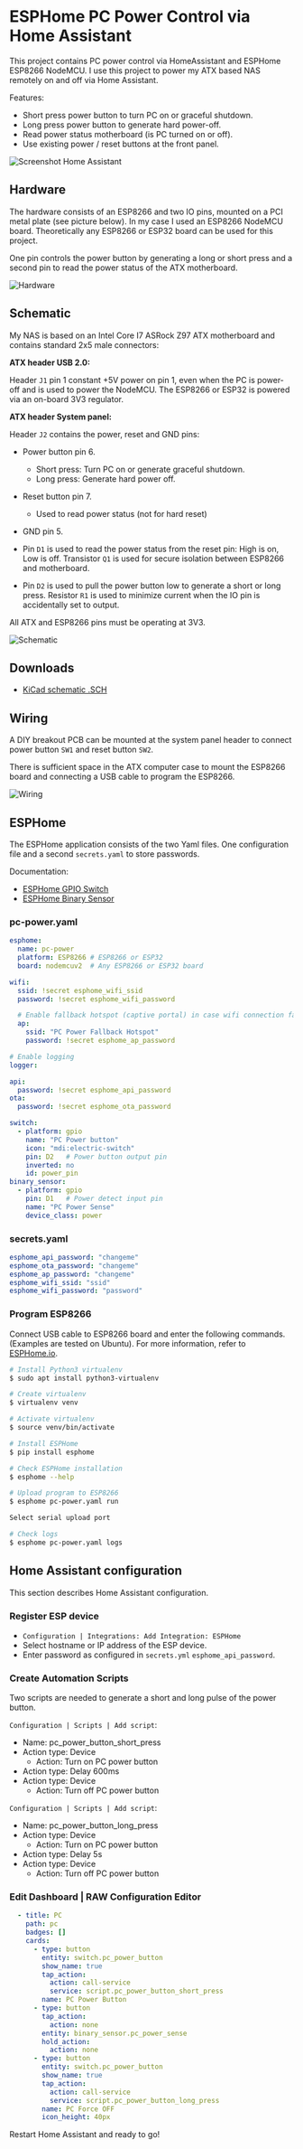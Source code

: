 # ESPHome PC Power Control via Home Assistant

This project contains PC power control via HomeAssistant and ESPHome ESP8266 NodeMCU. I use this project to power my ATX based NAS remotely on and off via Home Assistant.

Features:

* Short press power button to turn PC on or graceful shutdown.
* Long press power button to generate hard power-off.
* Read power status motherboard (is PC turned on or off).
* Use existing power / reset buttons at the front panel.

![Screenshot Home Assistant](images/ScreenshotHomeAssistant.jpg)

## Hardware

The hardware consists of an ESP8266 and two IO pins, mounted on a PCI metal plate (see picture below). In my case I used an ESP8266 NodeMCU board. Theoretically any ESP8266 or ESP32 board can be used for this project.

One pin controls the power button by generating a long or short press and a second pin to read the power status of the ATX motherboard.

![Hardware](images/NodeMCU.jpg)

## Schematic

My NAS is based on an Intel Core I7 ASRock Z97 ATX motherboard and contains standard 2x5 male connectors:

**ATX header USB 2.0:**

Header `J1` pin 1 constant +5V power on pin 1, even when the PC is power-off and is used to power the NodeMCU. The ESP8266 or ESP32 is powered via an on-board 3V3 regulator.

**ATX header System panel:**

Header `J2` contains the power, reset and GND pins:

* Power button pin 6.
  * Short press: Turn PC on or generate graceful shutdown.
  * Long press: Generate hard power off.
* Reset button pin 7.
  * Used to read power status (not for hard reset)
* GND pin 5.

* Pin `D1` is used to read the power status from the reset pin: High is on, Low is off. Transistor `Q1` is used for secure isolation between ESP8266 and motherboard.
* Pin `D2` is used to pull the power button low to generate a short or long press. Resistor `R1` is used to minimize current when the IO pin is accidentally set to output.

All ATX and ESP8266 pins must be operating at 3V3.

![Schematic](images/Schematic.png)

## Downloads

* [KiCad schematic .SCH](kicad/ESP8266-ESPHome-PC-Power-HomeAssistant.pro)

## Wiring

A DIY breakout PCB can be mounted at the system panel header to connect power button `SW1` and reset button `SW2`.

There is sufficient space in the ATX computer case to mount the ESP8266 board and connecting a USB cable to program the ESP8266.

![Wiring](images/Wiring.jpg)

## ESPHome

The ESPHome application consists of the two Yaml files. One configuration file and a second `secrets.yaml` to store passwords.

Documentation:

* [ESPHome GPIO Switch](https://esphome.io/components/switch/gpio.html)
* [ESPHome Binary Sensor](https://esphome.io/components/binary_sensor/gpio.html)

### pc-power.yaml

```yaml
esphome:
  name: pc-power
  platform: ESP8266 # ESP8266 or ESP32
  board: nodemcuv2  # Any ESP8266 or ESP32 board

wifi:
  ssid: !secret esphome_wifi_ssid
  password: !secret esphome_wifi_password

  # Enable fallback hotspot (captive portal) in case wifi connection fails
  ap:
    ssid: "PC Power Fallback Hotspot"
    password: !secret esphome_ap_password

# Enable logging
logger:

api:
  password: !secret esphome_api_password
ota:
  password: !secret esphome_ota_password

switch:
  - platform: gpio
    name: "PC Power button"
    icon: "mdi:electric-switch"
    pin: D2   # Power button output pin
    inverted: no
    id: power_pin
binary_sensor:
  - platform: gpio
    pin: D1   # Power detect input pin
    name: "PC Power Sense"
    device_class: power
```

### secrets.yaml

```yaml
esphome_api_password: "changeme"
esphome_ota_password: "changeme"
esphome_ap_password: "changeme"
esphome_wifi_ssid: "ssid"
esphome_wifi_password: "password"
```

### Program ESP8266

Connect USB cable to ESP8266 board and enter the following commands. (Examples are tested on Ubuntu). For more information, refer to [ESPHome.io](https://esphome.io/guides/getting_started_command_line.html).

```bash
# Install Python3 virtualenv
$ sudo apt install python3-virtualenv

# Create virtualenv
$ virtualenv venv

# Activate virtualenv
$ source venv/bin/activate

# Install ESPHome
$ pip install esphome

# Check ESPHome installation
$ esphome --help

# Upload program to ESP8266
$ esphome pc-power.yaml run

Select serial upload port

# Check logs
$ esphome pc-power.yaml logs
```

## Home Assistant configuration

This section describes Home Assistant configuration.

### Register ESP device

* `Configuration | Integrations: Add Integration: ESPHome`
* Select hostname or IP address of the ESP device.
* Enter password as configured in `secrets.yml` `esphome_api_password`.

### Create Automation Scripts

Two scripts are needed to generate a short and long pulse of the power button.

`Configuration | Scripts | Add script`:

* Name: pc_power_button_short_press
* Action type: Device
  * Action: Turn on PC power button
* Action type: Delay 600ms
* Action type: Device
  * Action: Turn off PC power button

`Configuration | Scripts | Add script`:

* Name: pc_power_button_long_press
* Action type: Device
  * Action: Turn on PC power button
* Action type: Delay 5s
* Action type: Device
  * Action: Turn off PC power button

### Edit Dashboard | RAW Configuration Editor

```yaml
  - title: PC
    path: pc
    badges: []
    cards:
      - type: button
        entity: switch.pc_power_button
        show_name: true
        tap_action:
          action: call-service
          service: script.pc_power_button_short_press
        name: PC Power Button
      - type: button
        tap_action:
          action: none
        entity: binary_sensor.pc_power_sense
        hold_action:
          action: none
      - type: button
        entity: switch.pc_power_button
        show_name: true
        tap_action:
          action: call-service
          service: script.pc_power_button_long_press
        name: PC Force OFF
        icon_height: 40px
```

Restart Home Assistant and ready to go!
